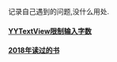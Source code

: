 记录自己遇到的问题,没什么用处.

#### [YYTextView限制输入字数](https://github.com/Mr-yuwei/iOS-Notes/blob/master/YYTextView.md)
#### [2018年读过的书](https://github.com/Mr-yuwei/iOS-Notes/blob/master/2018-Books.md)


